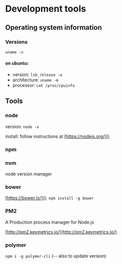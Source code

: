 # Development tools

## Operating system information

### Versions

`uname -v`

#### on ubuntu: 
* version: `lsb_release -a`
* architecture: `uname -m`
* processor: `cat /proc/cpuinfo`


## Tools

### node

version: `node -v`

install: follow instructions at [https://nodejs.org/]()

### npm

### nvm

node version manager 

### bower 

[https://bower.io/](): 
`npm install -g bower`

### PM2

A Production process manager for Node.js

[http://pm2.keymetrics.io/](http://pm2.keymetrics.io/)

### polymer

`npm i -g polymer-cli` (-- also to update version)

